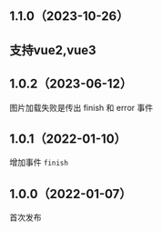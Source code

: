 ## 1.1.0（2023-10-26）
## 支持vue2,vue3
## 1.0.2（2023-06-12）
图片加载失败是传出 finish 和 error 事件
## 1.0.1（2022-01-10）
增加事件 `finish`
## 1.0.0（2022-01-07）
首次发布
